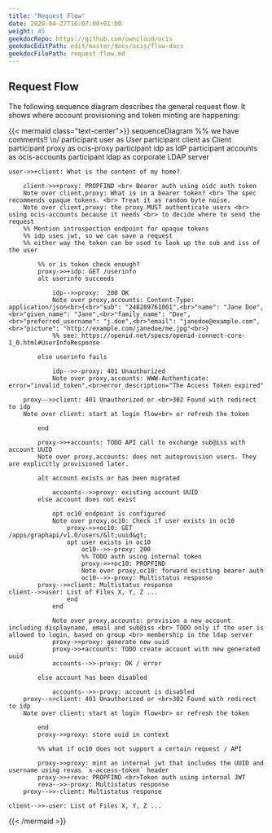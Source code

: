 ```yaml
---
title: "Request Flow"
date: 2020-04-27T16:07:00+01:00
weight: 45
geekdocRepo: https://github.com/owncloud/ocis
geekdocEditPath: edit/master/docs/ocis/flow-docs
geekdocFilePath: request-flow.md
---
```



## Request Flow

The following sequence diagram describes the general request flow. It shows where account provisioning and token minting are happening:

{{< mermaid class="text-center">}}
sequenceDiagram
    %% we have comments!! \o/
    participant user as User
    participant client as Client
    participant proxy as ocis-proxy
    participant idp as IdP
    participant accounts as ocis-accounts
    participant ldap as corporate LDAP server

    user->>+client: What is the content of my home?

        client->>+proxy: PROPFIND <br> Bearer auth using oidc auth token
        Note over client,proxy: What is in a bearer token? <br> The spec recommends opaque tokens. <br> Treat it as random byte noise.
        Note over client,proxy: the proxy MUST authenticate users <br> using ocis-accounts because it needs <br> to decide where to send the request
        %% Mention introspection endpoint for opaque tokens
        %% idp uses jwt, so we can save a request
        %% either way the token can be used to look up the sub and iss of the user

            %% or is token check enough?
            proxy->>+idp: GET /userinfo
            alt userinfo succeeds

                idp-->>proxy:  200 OK
                Note over proxy,accounts: Content-Type: application/json<br>{<br>"sub": "248289761001",<br>"name": "Jane Doe",<br>"given_name": "Jane",<br>"family_name": "Doe",<br>"preferred_username": "j.doe",<br>"email": "janedoe@example.com",<br>"picture": "http://example.com/janedoe/me.jpg"<br>}
                %% see: https://openid.net/specs/openid-connect-core-1_0.html#UserInfoResponse

            else userinfo fails

                idp-->>-proxy: 401 Unauthorized
                Note over proxy,accounts: WWW-Authenticate: error="invalid_token",<br>error_description="The Access Token expired"

        proxy-->>client: 401 Unauthorized or <br>302 Found with redirect to idp
        Note over client: start at login flow<br> or refresh the token

            end

            proxy->>+accounts: TODO API call to exchange sub@iss with account UUID
            Note over proxy,accounts: does not autoprovision users. They are explicitly provisioned later.

            alt account exists or has been migrated

                accounts-->>proxy: existing account UUID
            else account does not exist

                opt oc10 endpoint is configured
                Note over proxy,oc10: Check if user exists in oc10
                    proxy->>+oc10: GET /apps/graphapi/v1.0/users/&lt;uuid&gt;
                    opt user exists in oc10
                        oc10-->>-proxy: 200
                        %% TODO auth using internal token
                        proxy->>+oc10: PROPFIND
                        Note over proxy,oc10: forward existing bearer auth
                        oc10-->>-proxy: Multistatus response
            proxy-->>client: Multistatus response
    client-->>user: List of Files X, Y, Z ...
                    end
                end

                Note over proxy,accounts: provision a new account including displayname, email and sub@iss <br> TODO only if the user is allowed to login, based on group <br> membership in the ldap server
                proxy->>proxy: generate new uuid
                proxy->>+accounts: TODO create account with new generated uuid
                accounts-->>-proxy: OK / error

            else account has been disabled

                accounts-->>-proxy: account is disabled
        proxy-->>client: 401 Unauthorized or <br>302 Found with redirect to idp
        Note over client: start at login flow<br> or refresh the token

            end
            proxy->>proxy: store uuid in context

            %% what if oc10 does not support a certain request / API

            proxy->>proxy: mint an internal jwt that includes the UUID and username using revas `x-access-token` header
            proxy->>+reva: PROPFIND <br>Token auth using internal JWT
            reva-->>-proxy: Multistatus response
        proxy-->>-client: Multistatus response

    client-->>-user: List of Files X, Y, Z ...
{{< /mermaid >}}
